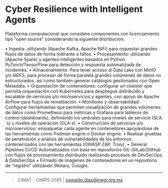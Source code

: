 # Cyber Resilience with Intelligent Agents 

Plataforma computacional que considere componentes con licenciamiento tipo “open source” considerando la siguiente distribución.

•	Ingesta: utilizando (Apache Kafka, Apache NiFi) para orquestar grandes flujos de datos de forma tolerante a fallos.
•	Procesamiento: utilizando (Apache Spark) y agentes inteligentes basados en Python PyTorch/TensorFlow para detección y respuesta automatizada de incidentes.
•	Almacenamiento: Para tener acceso al Data Lake con MinIO y/o HDFS, para procesar de forma paralela grandes volúmenes de datos no estructurados, así como también generar catálogos gestionados con Open Metadata.
•	Orquestación de contenedores: configurar un clúester que permita orquestación con Kubernetes para despliegue distribuido y escalable de servicios y/o microservicios y agentes, con apoyo de Apache Airflow para flujos de remediación.
•	Monitoreo y observabilidad: Configurar herramientas que permiten visualización de grandes volúmenes de datos como Prometheus para métricas y Grafana para tableros de control (dashboards), definiendo los umbrales para niveles de servicio (SLA´s) y niveles de operación (OLA´s).
•	Construcción de servicios y/o microservicios: empaquetar cada agente en contenedores apoyándose de las herramientas como Podman engine o Docker engine.
•	Realizar pruebas de penetración y análisis de vulnerabilidades de los entornos contenerizados con las herramientas (OWASP ZAP, Trivy).
•	Generar Pipelines CI/CD Automatizados con base en repositorios Git: GitLab/GitHub con flujos de procesamiento distribuido realizando procesos de DevSecOps & DataSecOps
•	Firmado de imágenes de contenedores en un repositorio de “registro” utilizando (Notary, Cosign).

________________
> CIMAT - CIMPS 2025 | oswaldo.diaz@inegi.org.mx  





